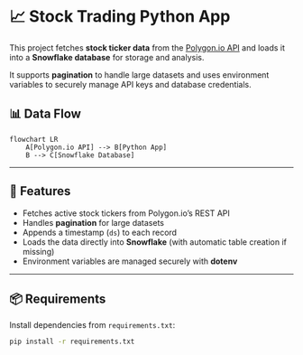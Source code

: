 # 📈 Stock Trading Python App

This project fetches **stock ticker data** from the [Polygon.io API](https://polygon.io/) and loads it into a **Snowflake database** for storage and analysis.  

It supports **pagination** to handle large datasets and uses environment variables to securely manage API keys and database credentials.

## 📊 Data Flow

```mermaid
flowchart LR
    A[Polygon.io API] --> B[Python App]
    B --> C[Snowflake Database]
```

---

## 🚀 Features
- Fetches active stock tickers from Polygon.io’s REST API  
- Handles **pagination** for large datasets  
- Appends a timestamp (`ds`) to each record  
- Loads the data directly into **Snowflake** (with automatic table creation if missing)  
- Environment variables are managed securely with **dotenv**  

---

## 📦 Requirements
Install dependencies from `requirements.txt`:

```bash
pip install -r requirements.txt
